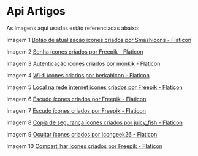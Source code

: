 # Api Artigos

As Imagens aqui usadas estão referenciadas abaixo: 

Imagem 1
<a href="https://www.flaticon.com/br/icones-gratis/botao-de-atualizacao" title="botão de atualização ícones">Botão de atualização ícones criados por Smashicons - Flaticon</a>

Imagem 2
<a href="https://www.flaticon.com/br/icones-gratis/senha" title="senha ícones">Senha ícones criados por Freepik - Flaticon</a>

Imagem 3
<a href="https://www.flaticon.com/br/icones-gratis/autenticacao" title="autenticação ícones">Autenticação ícones criados por monkik - Flaticon</a>

Imagem 4
<a href="https://www.flaticon.com/br/icones-gratis/wi-fi" title="wi-fi ícones">Wi-fi ícones criados por berkahicon - Flaticon</a>

Imagem 5
<a href="https://www.flaticon.com/br/icones-gratis/local-na-rede-internet" title="local na rede internet ícones">Local na rede internet ícones criados por Freepik - Flaticon</a>

Imagem 6
<a href="https://www.flaticon.com/br/icones-gratis/escudo" title="escudo ícones">Escudo ícones criados por Freepik - Flaticon</a>

Imagem 7
<a href="https://www.flaticon.com/br/icones-gratis/escudo" title="escudo ícones">Escudo ícones criados por Freepik - Flaticon</a>

Imagem 8 
<a href="https://www.flaticon.com/br/icones-gratis/copia-de-seguranca" title="cópia de segurança ícones">Cópia de segurança ícones criados por juicy_fish - Flaticon</a>

Imagem 9
<a href="https://www.flaticon.com/br/icones-gratis/ocultar" title="ocultar ícones">Ocultar ícones criados por Icongeek26 - Flaticon</a>

Imagem 10
<a href="https://www.flaticon.com/br/icones-gratis/compartilhar" title="compartilhar ícones">Compartilhar ícones criados por Freepik - Flaticon</a>
